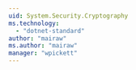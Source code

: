 ```yaml
---
uid: System.Security.Cryptography
ms.technology: 
  - "dotnet-standard"
author: "mairaw"
ms.author: "mairaw"
manager: "wpickett"
---
```

